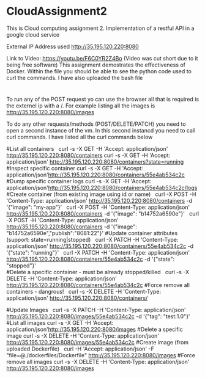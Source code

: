 # CloudAssignment2
This is Cloud computing assignment 2. Implementation of a restful API in a google cloud service

External IP Address used http://35.195.120.220:8080

Link to Video: https://youtu.be/F6C0YR2Z4Bo
(Video was cut short due to it being free software)
This assignment demostrates the effectiveness of Docker.
Within the file you should be able to see the python code used to curl the commands.
I have also uploaded the bash file
#
To run any of the POST request yo can use the browser all that is required is the externel ip with a /.
For example listing all the images is http://35.195.120.220:8080/images

To do any other requests/methods (POST/DELETE/PATCH) you need to open a second instance of the vm. 
In this second instancd you need to call curl commands. I have listed all the curl commands below


#List all containers
    curl -s -X GET -H 'Accept: application/json' http://35.195.120.220:8080/containers 
    curl -s -X GET -H 'Accept: application/json' http://35.195.120.220:8080/containers?state=running
#Inspect specific container
	curl -s -X GET -H 'Accept: application/json'http://35.195.120.220:8080/containers/55e4ab534c2c
#Dump specific container logs
  curl -s -X GET -H 'Accept: application/json'http://35.195.120.220:8080/containers/55e4ab534c2c/logs
#Create container (from existing image using id or name)
    curl -X POST -H 'Content-Type: application/json' http://35.195.120.220:8080/containers -d '{"image": "my-app"}'
    curl -X POST -H 'Content-Type: application/json' http://35.195.120.220:8080/containers -d '{"image": "b14752a6590e"}'
    curl -X POST -H 'Content-Type: application/json' http://35.195.120.220:8080/containers -d '{"image": "b14752a6590e","publish":"8081:22"}'
#Update container attributes (support: state=running|stopped)
    curl -X PATCH -H 'Content-Type: application/json' http://35.195.120.220:8080/containers/55e4ab534c2c -d '{"state": "running"}'
    curl -X PATCH -H 'Content-Type: application/json' http://35.195.120.220:8080/containers/55e4ab534c2c -d '{"state": "stopped"}'	
#Delete a specific container - must be already stopped/killed
   curl -s -X DELETE -H 'Content-Type: application/json' http://35.195.120.220:8080/containers/55e4ab534c2c
#Force remove all containers - dangrous!
    curl -s -X DELETE -H 'Content-Type: application/json' http://35.195.120.220:8080/containers/
    
#Update Images
    curl -s -X PATCH -H 'Content-Type: application/json' http://35.195.120.220:8080/images/55e4ab534c2c -d '{"tag": "test:1.0"}'
#List all images 
	curl -s -X GET -H 'Accept: application/json'http://35.195.120.220:8080/images
#Delete a specific image
	curl -s -X DELETE -H 'Content-Type: application/json' http://35.195.120.220:8080/images/55e4ab534c2c
#Create image (from uploaded Dockerfile)
    curl -H 'Accept: application/json' -F "file=@./dockerfiles/Dockerfile" http://35.195.120.220:8080/images
#Force remove all images
	curl -s -X DELETE -H 'Content-Type: application/json' http://35.195.120.220:8080/images

